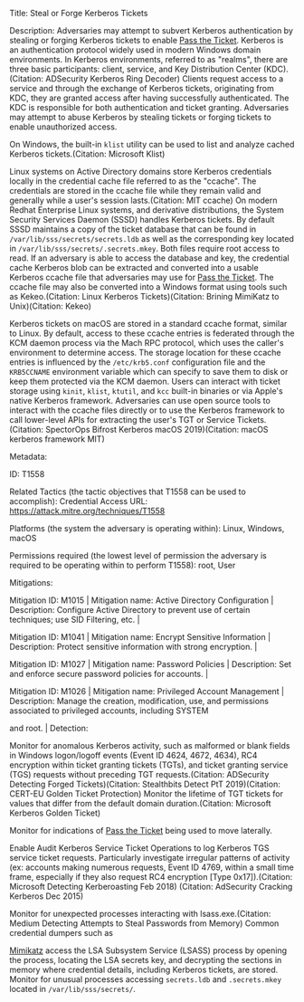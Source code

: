 Title: Steal or Forge Kerberos Tickets

Description: Adversaries may attempt to subvert Kerberos authentication by stealing or forging Kerberos tickets to enable [Pass the Ticket](https://attack.mitre.org/techniques/T1550/003). Kerberos is an authentication protocol widely used in modern Windows domain environments. In Kerberos environments, referred to as "realms", there are three basic participants: client, service, and Key Distribution Center (KDC).(Citation: ADSecurity Kerberos Ring Decoder) Clients request access to a service and through the exchange of Kerberos tickets, originating from KDC, they are granted access after having successfully authenticated. The KDC is responsible for both authentication and ticket granting. Adversaries may attempt to abuse Kerberos by stealing tickets or forging tickets to enable unauthorized access.

On Windows, the built-in <code>klist</code> utility can be used to list and analyze cached Kerberos tickets.(Citation: Microsoft Klist)

Linux systems on Active Directory domains store Kerberos credentials locally in the credential cache file referred to as the "ccache". The credentials are stored in the ccache file while they remain valid and generally while a user's session lasts.(Citation: MIT ccache) On modern Redhat Enterprise Linux systems, and derivative distributions, the System Security Services Daemon (SSSD) handles Kerberos tickets. By default SSSD maintains a copy of the ticket database that can be found in <code>/var/lib/sss/secrets/secrets.ldb</code> as well as the corresponding key located in <code>/var/lib/sss/secrets/.secrets.mkey</code>. Both files require root access to read. If an adversary is able to access the database and key, the credential cache Kerberos blob can be extracted and converted into a usable Kerberos ccache file that adversaries may use for [Pass the Ticket](https://attack.mitre.org/techniques/T1550/003). The ccache file may also be converted into a Windows format using tools such as Kekeo.(Citation: Linux Kerberos Tickets)(Citation: Brining MimiKatz to Unix)(Citation: Kekeo)

Kerberos tickets on macOS are stored in a standard ccache format, similar to Linux. By default, access to these ccache entries is federated through the KCM daemon process via the Mach RPC protocol, which uses the caller's environment to determine access. The storage location for these ccache entries is influenced by the <code>/etc/krb5.conf</code> configuration file and the <code>KRB5CCNAME</code> environment variable which can specify to save them to disk or keep them protected via the KCM daemon. Users can interact with ticket storage using <code>kinit</code>, <code>klist</code>, <code>ktutil</code>, and <code>kcc</code> built-in binaries or via Apple's native Kerberos framework. Adversaries can use open source tools to interact with the ccache files directly or to use the Kerberos framework to call lower-level APIs for extracting the user's TGT or Service Tickets.(Citation: SpectorOps Bifrost Kerberos macOS 2019)(Citation: macOS kerberos framework MIT)

Metadata:

ID: T1558

Related Tactics (the tactic objectives that T1558 can be used to accomplish): Credential Access URL: https://attack.mitre.org/techniques/T1558

Platforms (the system the adversary is operating within): Linux, Windows, macOS

Permissions required (the lowest level of permission the adversary is required to be operating within to perform T1558): root, User

Mitigations:

Mitigation ID: M1015 | Mitigation name: Active Directory Configuration | Description: Configure Active Directory to prevent use of certain techniques; use SID Filtering, etc. |

Mitigation ID: M1041 | Mitigation name: Encrypt Sensitive Information | Description: Protect sensitive information with strong encryption. |

Mitigation ID: M1027 | Mitigation name: Password Policies | Description: Set and enforce secure password policies for accounts. |

Mitigation ID: M1026 | Mitigation name: Privileged Account Management | Description: Manage the creation, modification, use, and permissions associated to privileged accounts, including SYSTEM

and root. | Detection:

Monitor for anomalous Kerberos activity, such as malformed or blank fields in Windows logon/logoff events (Event ID 4624, 4672, 4634), RC4 encryption within ticket granting tickets (TGTs), and ticket granting service (TGS) requests without preceding TGT requests.(Citation: ADSecurity Detecting Forged Tickets)(Citation: Stealthbits Detect PtT 2019)(Citation: CERT-EU Golden Ticket Protection) Monitor the lifetime of TGT tickets for values that differ from the default domain duration.(Citation: Microsoft Kerberos Golden Ticket)

Monitor for indications of [Pass the Ticket](https://attack.mitre.org/techniques/T1550/003) being used to move laterally.

Enable Audit Kerberos Service Ticket Operations to log Kerberos TGS service ticket requests. Particularly investigate irregular patterns of activity (ex: accounts making numerous requests, Event ID 4769, within a small time frame, especially if they also request RC4 encryption [Type 0x17]).(Citation: Microsoft Detecting Kerberoasting Feb 2018) (Citation: AdSecurity Cracking Kerberos Dec 2015)

Monitor for unexpected processes interacting with lsass.exe.(Citation: Medium Detecting Attempts to Steal Passwords from Memory) Common credential dumpers such as

[Mimikatz](https://attack.mitre.org/software/S0002) access the LSA Subsystem Service (LSASS) process by opening the process, locating the LSA secrets key, and decrypting the sections in memory where credential details, including Kerberos tickets, are stored. Monitor for unusual processes accessing <code>secrets.ldb</code> and <code>.secrets.mkey</code> located in <code>/var/lib/sss/secrets/</code>.